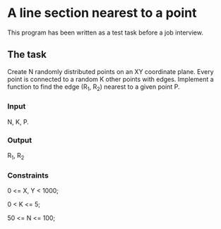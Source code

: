 A line section nearest to a point
=================================

This program has been written as a test task before a job interview.

The task
--------

Create N randomly distributed points on an XY coordinate plane. Every point is connected to a random K other points with edges. 
Implement a function to find the edge (R<sub>1</sub>, R<sub>2</sub>) nearest to a given point P.

### Input

N, K, P.

### Output

R<sub>1</sub>, R<sub>2</sub>

### Constraints

0 <= X, Y < 1000;

0 < K <= 5;

50 <= N <= 100;
